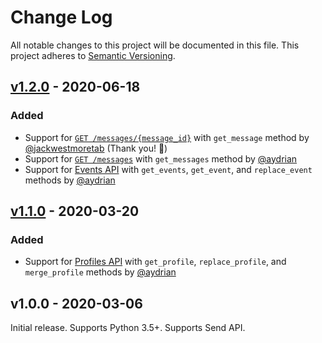 # Change Log

All notable changes to this project will be documented in this file.
This project adheres to [Semantic Versioning](http://semver.org/).

## [v1.2.0] - 2020-06-18

### Added

- Support for [`GET /messages/{message_id}`](https://docs.trycourier.com/reference/messages-api#getmessagebyid) with `get_message` method by [@jackwestmoretab] (Thank you! :tada:)
- Support for [`GET /messages`](https://docs.trycourier.com/reference/messages-api#getmessages) with `get_messages` method by [@aydrian]
- Support for [Events API](https://docs.trycourier.com/reference/events-api) with `get_events`, `get_event`, and `replace_event` methods by [@aydrian]

## [v1.1.0] - 2020-03-20

### Added

- Support for [Profiles API](https://docs.trycourier.com/reference/profiles-api) with `get_profile`, `replace_profile`, and `merge_profile` methods by [@aydrian]

## v1.0.0 - 2020-03-06

Initial release. Supports Python 3.5+. Supports Send API.

[v1.2.0]: https://github.com/trycourier/courier-python/compare/v1.1.0...v1.2.0
[v1.1.0]: https://github.com/trycourier/courier-python/compare/v1.0.0...v1.1.0
[@aydrian]: https://github.com/aydrian
[@jackwestmoretab]: https://github.com/jackwestmoretab
